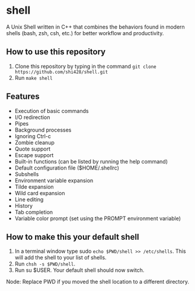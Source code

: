 # shell

A Unix Shell written in C++ that combines the behaviors found in modern shells (bash, zsh, csh, etc.) for better workflow and productivity.

## How to use this repository

1. Clone this repository by typing in the command ```git clone https://github.com/shi428/shell.git```
2. Run ```make shell```

## Features

* Execution of basic commands
* I/O redirection
* Pipes
* Background processes
* Ignoring Ctrl-c
* Zombie cleanup
* Quote support
* Escape support
* Built-in functions (can be listed by running the help command)
* Default configuration file ($HOME/.shellrc)
* Subshells
* Environment variable expansion
* Tilde expansion
* Wild card expansion
* Line editing
* History
* Tab completion
* Variable color prompt (set using the PROMPT environment variable)

## How to make this your default shell

1. In a terminal window type sudo ```echo $PWD/shell >> /etc/shells```. This will add the shell to your list of shells.
2. Run ```chsh -s $PWD/shell```.
3. Run su $USER. Your default shell should now switch.

Node: Replace PWD if you moved the shell location to a different directory.
